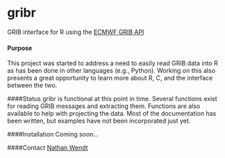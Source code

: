# gribr
GRIB interface for R using the [ECMWF GRIB API](http://software.ecmwf.int/wiki/display/GRIB/Home)

#### Purpose
This project was started to address a need to easily read GRIB data into R as has been done in other languages (e.g., Python). Working on this also presents a great opportunity to learn more about R, C, and the interface between the two.

####Status
gribr is functional at this point in time. Several functions exist for reading GRIB messages and extracting them. Functions are also available to help with projecting the data. Most of the documentation has been written, but examples have not been incorporated just yet.

####Installation
Coming soon...

####Contact
[Nathan Wendt](mailto:nawendt@ou.edu)

